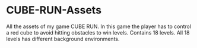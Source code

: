 # CUBE-RUN-Assets
All the assets of my game CUBE RUN.
In this game the player has to control a red cube to avoid hitting obstacles to win levels. Contains 18 levels.
All 18 levels has different background environments.
